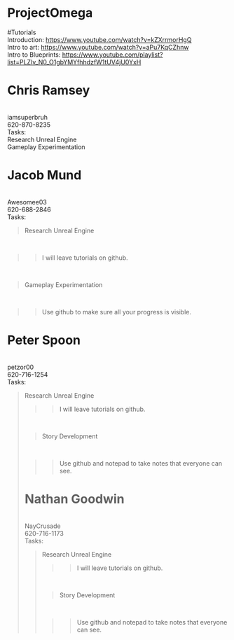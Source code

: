 # ProjectOmega
#Tutorials
<BR> Introduction: https://www.youtube.com/watch?v=kZXrrmorHgQ
<BR> Intro to art: https://www.youtube.com/watch?v=aPu7KqCZhnw
<BR> Intro to Blueprints: https://www.youtube.com/playlist?list=PLZlv_N0_O1gbYMYfhhdzfW1tUV4jU0YxH
# Chris Ramsey 
<BR> iamsuperbruh 
<BR> 620-870-8235
<BR>  Tasks:
<BR>  Research Unreal Engine
<BR>  Gameplay Experimentation
# Jacob Mund 
<BR> Awesomee03 
<BR> 620-688-2846
<BR> Tasks:
<BR> <blockquote>Research Unreal Engine</blockquote>
<BR> <blockquote><blockquote>I will leave tutorials on github.</blockquote></blockquote>
<BR> <blockquote>Gameplay Experimentation</blockquote>
<BR> <blockquote><blockquote>Use github to make sure all your progress is visible.</blockquote></blockquote>
# Peter Spoon 
<BR> petzor00 
<BR> 620-716-1254
<BR> Tasks:
<BR> <blockquote>Research Unreal Engine
<BR> <blockquote><blockquote>I will leave tutorials on github.</blockquote></blockquote>
<BR> <blockquote>Story Development</blockquote>
<BR> <blockquote><blockquote>Use github and notepad to take notes that everyone can see.</blockquote></blockquote>
# Nathan Goodwin 
<BR> NayCrusade 
<BR> 620-716-1173
<BR> Tasks:
<BR> <blockquote>Research Unreal Engine
<BR> <blockquote><blockquote>I will leave tutorials on github.</blockquote></blockquote>
<BR> <blockquote>Story Development</blockquote>
<BR> <blockquote><blockquote>Use github and notepad to take notes that everyone can see.</blockquote></blockquote>
